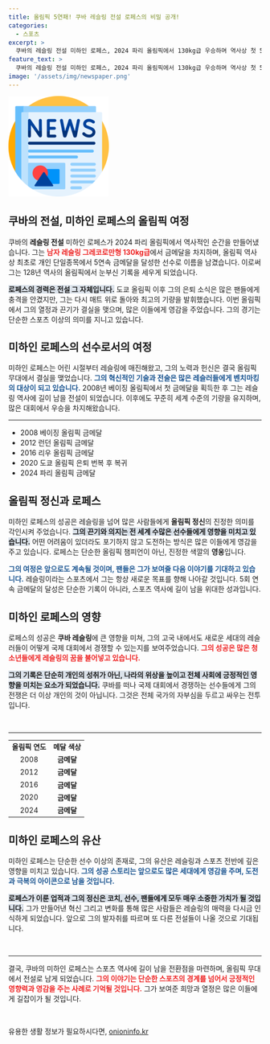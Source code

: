 ```yaml
---
title: 올림픽 5연패! 쿠바 레슬링 전설 로페스의 비밀 공개!
categories:
  - 스포츠
excerpt: >
  쿠바의 레슬링 전설 미하인 로페스, 2024 파리 올림픽에서 130kg급 우승하며 역사상 첫 5연속 금메달 달성! 은퇴 없이 돌아온 그가 올림픽의 새로운 장을 열었다. 클릭하여 자세한 이야기를 확인하세요!
feature_text: >
  쿠바의 레슬링 전설 미하인 로페스, 2024 파리 올림픽에서 130kg급 우승하며 역사상 첫 5연속 금메달 달성! 은퇴 없이 돌아온 그가 올림픽의 새로운 장을 열었다. 클릭하여 자세한 이야기를 확인하세요!
image: '/assets/img/newspaper.png'
---
```


<p><img src="/assets/img/newspaper.png" alt="kimp 속보" /></p>

<h2 data-ke-size="size26">쿠바의 전설, 미하인 로페스의 올림픽 여정</h2>

<p data-ke-size="size16">쿠바의 <b>레슬링 전설</b> 미하인 로페스가 2024 파리 올림픽에서 역사적인 순간을 만들어냈습니다. 그는 <b><span style="color: #ee2323;">남자 레슬링 그레코로만형 130kg급</span></b>에서 금메달을 차지하며, 올림픽 역사상 최초로 개인 단일종목에서 5연속 금메달을 달성한 선수로 이름을 남겼습니다. 이로써 그는 128년 역사의 올림픽에서 눈부신 기록을 세우게 되었습니다.</p>

<p data-ke-size="size16"><b><span style="background-color: #21538527;">로페스의 경력은 전설 그 자체입니다.</span></b> 도쿄 올림픽 이후 그의 은퇴 소식은 많은 팬들에게 충격을 안겼지만, 그는 다시 매트 위로 돌아와 최고의 기량을 발휘했습니다. 이번 올림픽에서 그의 열정과 끈기가 결실을 맺으며, 많은 이들에게 영감을 주었습니다. 그의 경기는 단순한 스포츠 이상의 의미를 지니고 있습니다.</p>

<h2>미하인 로페스의 선수로서의 여정</h2>

<p data-ke-size="size16">미하인 로페스는 어린 시절부터 레슬링에 매진해왔고, 그의 노력과 헌신은 결국 올림픽 무대에서 결실을 맺었습니다. <b><span style="color: #1a5490;">그의 혁신적인 기술과 전술은 많은 레슬러들에게 벤치마킹의 대상이 되고 있습니다.</span></b> 2008년 베이징 올림픽에서 첫 금메달을 획득한 후 그는 레슬링 역사에 길이 남을 전설이 되었습니다. 이후에도 꾸준히 세계 수준의 기량을 유지하며, 많은 대회에서 우승을 차지해왔습니다.</p>

<hr>

<ul>
  <li>2008 베이징 올림픽 금메달</li>
  <li>2012 런던 올림픽 금메달</li>
  <li>2016 리우 올림픽 금메달</li>
  <li>2020 도쿄 올림픽 은퇴 번복 후 복귀</li>
  <li>2024 파리 올림픽 금메달</li>
</ul>

<h2>올림픽 정신과 로페스</h2>

<p data-ke-size="size16">미하인 로페스의 성공은 레슬링을 넘어 많은 사람들에게 <b>올림픽 정신</b>의 진정한 의미를 각인시켜 주었습니다. <b><span style="background-color: #21538527;">그의 끈기와 의지는 전 세계 수많은 선수들에게 영향을 미치고 있습니다.</span></b> 어떤 어려움이 있더라도 포기하지 않고 도전하는 방식은 많은 이들에게 영감을 주고 있습니다. 로페스는 단순한 올림픽 챔피언이 아닌, 진정한 색깔의 <b>영웅</b>입니다.</p>

<p data-ke-size="size16"><b><span style="color: #1a5490;">그의 여정은 앞으로도 계속될 것이며, 팬들은 그가 보여줄 다음 이야기를 기대하고 있습니다.</span></b> 레슬링이라는 스포츠에서 그는 항상 새로운 목표를 향해 나아갈 것입니다. 5회 연속 금메달의 달성은 단순한 기록이 아니라, 스포츠 역사에 길이 남을 위대한 성과입니다.</p>

<h2>미하인 로페스의 영향</h2>

<p data-ke-size="size16">로페스의 성공은 <b>쿠바 레슬링</b>에 큰 영향을 미쳐, 그의 고국 내에서도 새로운 세대의 레슬러들이 어떻게 국제 대회에서 경쟁할 수 있는지를 보여주었습니다. <b><span style="color: #ee2323;">그의 성공은 많은 청소년들에게 레슬링의 꿈을 불어넣고 있습니다.</span></b></p>

<p data-ke-size="size16"><b><span style="background-color: #21538527;">그의 기록은 단순히 개인의 성취가 아닌, 나라의 위상을 높이고 전체 사회에 긍정적인 영향을 미치는 요소가 되었습니다.</span></b> 쿠바를 떠나 국제 대회에서 경쟁하는 선수들에게 그의 전쟁은 더 이상 개인의 것이 아닙니다. 그것은 전체 국가의 자부심을 두르고 싸우는 전투입니다.</p>

<p data-ke-size="size16">&nbsp;</p>

<hr>

<table style="width:100%">
  <tr>
    <td style="text-align: center; height: 17px;"><b>올림픽 연도</b></td>
    <td style="text-align: center; height: 17px;"><b>메달 색상</b></td>
  </tr>
  <tr>
    <td style="text-align: center; height: 17px;">2008</td>
    <td style="text-align: center; height: 17px;"><b>금메달</b></td>
  </tr>
  <tr>
    <td style="text-align: center; height: 17px;">2012</td>
    <td style="text-align: center; height: 17px;"><b>금메달</b></td>
  </tr>
  <tr>
    <td style="text-align: center; height: 17px;">2016</td>
    <td style="text-align: center; height: 17px;"><b>금메달</b></td>
  </tr>
  <tr>
    <td style="text-align: center; height: 17px;">2020</td>
    <td style="text-align: center; height: 17px;"><b>금메달</b></td>
  </tr>
  <tr>
    <td style="text-align: center; height: 17px;">2024</td>
    <td style="text-align: center; height: 17px;"><b>금메달</b></td>
  </tr>
</table>

<h2>미하인 로페스의 유산</h2>

<p data-ke-size="size16">미하인 로페스는 단순한 선수 이상의 존재로, 그의 유산은 레슬링과 스포츠 전반에 깊은 영향을 미치고 있습니다. <b><span style="color: #1a5490;">그의 성공 스토리는 앞으로도 많은 세대에게 영감을 주며, 도전과 극복의 아이콘으로 남을 것입니다.</span></b></p>

<p data-ke-size="size16"><b><span style="background-color: #21538527;">로페스가 이룬 업적과 그의 정신은 코치, 선수, 팬들에게 모두 매우 소중한 가치가 될 것입니다.</span></b> 그가 만들어낸 혁신 그리고 변화를 통해 많은 사람들은 레슬링의 매력을 다시금 인식하게 되었습니다. 앞으로 그의 발자취를 따르며 또 다른 전설들이 나올 것으로 기대됩니다.</p>

<p data-ke-size="size16">&nbsp;</p>

<hr />

<p data-ke-size="size16">결국, 쿠바의 미하인 로페스는 스포츠 역사에 길이 남을 전환점을 마련하며, 올림픽 무대에서 전설로 남게 되었습니다. <b><span style="color: #ee2323;">그의 이야기는 단순한 스포츠의 경계를 넘어서 긍정적인 영향력과 영감을 주는 사례로 기억될 것입니다.</span></b> 그가 보여준 희망과 열정은 많은 이들에게 길잡이가 될 것입니다.</p> 

<p data-ke-size="size16">&nbsp;</p>
유용한 생활 정보가 필요하시다면, <a href="https://onioninfo.kr" rel="dofollow">onioninfo.kr</a>


